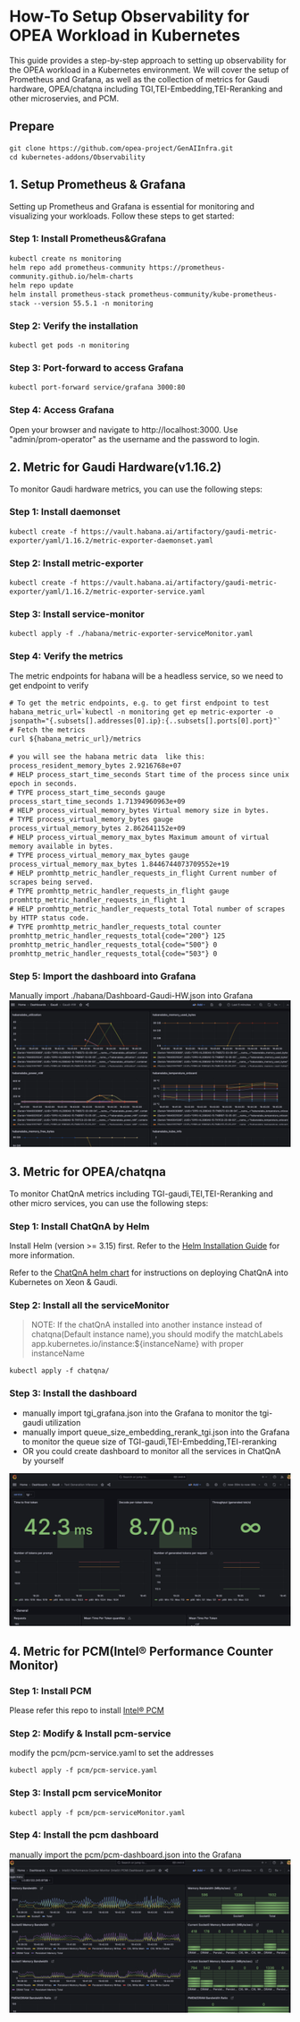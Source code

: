 # How-To Setup Observability for OPEA Workload in Kubernetes

This guide provides a step-by-step approach to setting up observability for the OPEA workload in a Kubernetes environment. We will cover the setup of Prometheus and Grafana, as well as the collection of metrics for Gaudi hardware, OPEA/chatqna including TGI,TEI-Embedding,TEI-Reranking and other microservies, and PCM.

## Prepare

```
git clone https://github.com/opea-project/GenAIInfra.git
cd kubernetes-addons/Observability
```

## 1. Setup Prometheus & Grafana

Setting up Prometheus and Grafana is essential for monitoring and visualizing your workloads. Follow these steps to get started:

### Step 1: Install Prometheus&Grafana

```
kubectl create ns monitoring
helm repo add prometheus-community https://prometheus-community.github.io/helm-charts
helm repo update
helm install prometheus-stack prometheus-community/kube-prometheus-stack --version 55.5.1 -n monitoring
```

### Step 2: Verify the installation

```
kubectl get pods -n monitoring
```

### Step 3: Port-forward to access Grafana

```
kubectl port-forward service/grafana 3000:80
```

### Step 4: Access Grafana

Open your browser and navigate to http://localhost:3000. Use "admin/prom-operator" as the username and the password to login.

## 2. Metric for Gaudi Hardware(v1.16.2)

To monitor Gaudi hardware metrics, you can use the following steps:

### Step 1: Install daemonset

```
kubectl create -f https://vault.habana.ai/artifactory/gaudi-metric-exporter/yaml/1.16.2/metric-exporter-daemonset.yaml
```

### Step 2: Install metric-exporter

```
kubectl create -f https://vault.habana.ai/artifactory/gaudi-metric-exporter/yaml/1.16.2/metric-exporter-service.yaml
```

### Step 3: Install service-monitor

```
kubectl apply -f ./habana/metric-exporter-serviceMonitor.yaml
```

### Step 4: Verify the metrics

The metric endpoints for habana will be a headless service, so we need to get endpoint to verify

```
# To get the metric endpoints, e.g. to get first endpoint to test
habana_metric_url=`kubectl -n monitoring get ep metric-exporter -o jsonpath="{.subsets[].addresses[0].ip}:{..subsets[].ports[0].port}"`
# Fetch the metrics
curl ${habana_metric_url}/metrics

# you will see the habana metric data  like this:
process_resident_memory_bytes 2.9216768e+07
# HELP process_start_time_seconds Start time of the process since unix epoch in seconds.
# TYPE process_start_time_seconds gauge
process_start_time_seconds 1.71394960963e+09
# HELP process_virtual_memory_bytes Virtual memory size in bytes.
# TYPE process_virtual_memory_bytes gauge
process_virtual_memory_bytes 2.862641152e+09
# HELP process_virtual_memory_max_bytes Maximum amount of virtual memory available in bytes.
# TYPE process_virtual_memory_max_bytes gauge
process_virtual_memory_max_bytes 1.8446744073709552e+19
# HELP promhttp_metric_handler_requests_in_flight Current number of scrapes being served.
# TYPE promhttp_metric_handler_requests_in_flight gauge
promhttp_metric_handler_requests_in_flight 1
# HELP promhttp_metric_handler_requests_total Total number of scrapes by HTTP status code.
# TYPE promhttp_metric_handler_requests_total counter
promhttp_metric_handler_requests_total{code="200"} 125
promhttp_metric_handler_requests_total{code="500"} 0
promhttp_metric_handler_requests_total{code="503"} 0
```

### Step 5: Import the dashboard into Grafana

Manually import ./habana/Dashboard-Gaudi-HW.json into Grafana
![alt text](image-1.png)

## 3. Metric for OPEA/chatqna

To monitor ChatQnA metrics including TGI-gaudi,TEI,TEI-Reranking and other micro services, you can use the following steps:

### Step 1: Install ChatQnA by Helm

Install Helm (version >= 3.15) first. Refer to the [Helm Installation Guide](https://helm.sh/docs/intro/install/) for more information.

Refer to the [ChatQnA helm chart](https://github.com/opea-project/GenAIInfra/tree/main/helm-charts/chatqna/README.md) for instructions on deploying ChatQnA into Kubernetes on Xeon & Gaudi.

### Step 2: Install all the serviceMonitor

> NOTE:
> If the chatQnA installed into another instance instead of chatqna(Default instance name),you should modify the
> matchLabels app.kubernetes.io/instance:${instanceName} with proper instanceName

```
kubectl apply -f chatqna/
```

### Step 3: Install the dashboard

- manually import tgi_grafana.json into the Grafana to monitor the tgi-gaudi utilization
- manually import queue_size_embedding_rerank_tgi.json into the Grafana to monitor the queue size of TGI-gaudi,TEI-Embedding,TEI-reranking
- OR you could create dashboard to monitor all the services in ChatQnA by yourself

![alt text](image-2.png)

## 4. Metric for PCM(Intel® Performance Counter Monitor)

### Step 1: Install PCM

Please refer this repo to install [Intel® PCM](https://github.com/intel/pcm)

### Step 2: Modify & Install pcm-service

modify the pcm/pcm-service.yaml to set the addresses

```
kubectl apply -f pcm/pcm-service.yaml
```

### Step 3: Install pcm serviceMonitor

```
kubectl apply -f pcm/pcm-serviceMonitor.yaml
```

### Step 4: Install the pcm dashboard

manually import the pcm/pcm-dashboard.json into the Grafana
![alt text](image.png)
